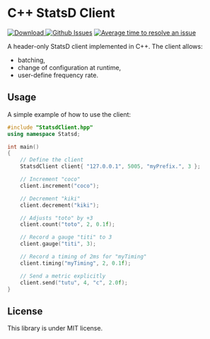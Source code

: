 # C++ StatsD Client

[ ![Download](https://api.bintray.com/packages/vthiery/conan-packages/statsdclient%3Avthiery/images/download.svg) ](https://bintray.com/vthiery/conan-packages/statsdclient%3Avthiery/_latestVersion)
[![Github Issues](https://img.shields.io/github/issues/vthiery/cpp-statsd-client.svg)](https://github.com/vthiery/cpp-statsd-client/issues)
[![Average time to resolve an issue](http://isitmaintained.com/badge/resolution/vthiery/cpp-statsd-client.svg)](http://isitmaintained.com/project/vthiery/cpp-statsd-client "Average time to resolve an issue")

A header-only StatsD client implemented in C++.
The client allows:
- batching,
- change of configuration at runtime,
- user-define frequency rate.

## Usage
A simple example of how to use the client:

```cpp
#include "StatsdClient.hpp"
using namespace Statsd;

int main()
{
    // Define the client
    StatsdClient client{ "127.0.0.1", 5005, "myPrefix.", 3 };

    // Increment "coco"
    client.increment("coco");

    // Decrement "kiki"
    client.decrement("kiki");

    // Adjusts "toto" by +3
    client.count("toto", 2, 0.1f);

    // Record a gauge "titi" to 3
    client.gauge("titi", 3);

    // Record a timing of 2ms for "myTiming"
    client.timing("myTiming", 2, 0.1f);

    // Send a metric explicitly
    client.send("tutu", 4, "c", 2.0f);
}
```

## License
This library is under MIT license.
